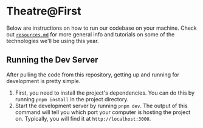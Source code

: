 # Theatre@First
Below are instructions on how to run our codebase on your machine. Check out
[`resources.md`](./resources.md) for more general info and tutorials on some of the technologies
we'll be using this year.

## Running the Dev Server
After pulling the code from this repository, getting up and running for
development is pretty simple.
1. First, you need to install the project's dependencies. You can do this by
running `pnpm install` in the project directory.
2. Start the development server by running `pnpm dev`. The output of this
command will tell you which port your computer is hosting the project on.
Typically, you will find it at `http://localhost:3000`.
